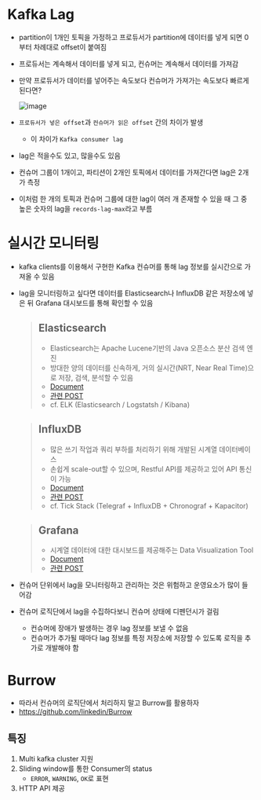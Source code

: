 # Kafka Lag
- partition이 1개인 토픽을 가정하고 프로듀서가 partition에 데이터를 넣게 되면 0부터 차례대로 offset이 붙여짐
- 프로듀서는 계속해서 데이터를 넣게 되고, 컨슈머는 계속해서 데이터를 가져감
- 만약 프로듀서가 데이터를 넣어주는 속도보다 컨슈머가 가져가는 속도보다 빠르게 된다면?

    ![image](https://user-images.githubusercontent.com/59307414/155877884-1496c912-67f9-47b4-8a8e-610281a37954.png)

- `프로듀서가 넣은 offset`과 `컨슈머가 읽은 offset` 간의 차이가 발생
    - 이 차이가 `Kafka consumer lag`
- lag은 적을수도 있고, 많을수도 있음
- 컨슈머 그룹이 1개이고, 파티션이 2개인 토픽에서 데이터를 가져간다면 lag은 2개가 측정
- 이처럼 한 개의 토픽과 컨슈머 그룹에 대한 lag이 여러 개 존재할 수 있을 때 그 중 높은 숫자의 lag을 `records-lag-max`라고 부름

# 실시간 모니터링
- kafka clients를 이용해서 구현한 Kafka 컨슈머를 통해 lag 정보를 실시간으로 가져올 수 있음
- lag을 모니터링하고 싶다면 데이터를 Elasticsearch나 InfluxDB 같은 저장소에 넣은 뒤 Grafana 대시보드를 통해 확인할 수 있음

    > ## Elasticsearch
    > - Elasticsearch는 Apache Lucene기반의 Java 오픈소스 분산 검색 엔진
    > - 방대한 양의 데이터를 신속하게, 거의 실시간(NRT, Near Real Time)으로 저장, 검색, 분석할 수 있음
    > - [Document](https://www.elastic.co/guide/index.html)
    > - [관련 POST](https://victorydntmd.tistory.com/308)
    > - cf. ELK (Elasticsearch / Logstatsh / Kibana)

    > ## InfluxDB
    > - 많은 쓰기 작업과 쿼리 부하를 처리하기 위해 개발된 시계열 데이터베이스
    > - 손쉽게 scale-out할 수 있으며, Restful API를 제공하고 있어 API 통신이 가능
    > - [Document](https://docs.influxdata.com/influxdb/v2.1/)
    > - [관련 POST](https://mangkyu.tistory.com/190)
    > - cf. Tick Stack (Telegraf + InfluxDB + Chronograf + Kapacitor)

    > ## Grafana
    > - 시계열 데이터에 대한 대시보드를 제공해주는 Data Visualization Tool
    > - [Document](https://grafana.com/docs/grafana/latest/)
    > - [관련 POST](https://medium.com/finda-tech/grafana%EB%9E%80-f3c7c1551c38)

- 컨슈머 단위에서 lag을 모니터링하고 관리하는 것은 위험하고 운영요소가 많이 들어감
- 컨슈머 로직단에서 lag을 수집하다보니 컨슈머 상태에 디펜던시가 걸림
    - 컨슈머에 장애가 발생하는 경우 lag 정보를 보낼 수 없음
    - 컨슈머가 추가될 때마다 lag 정보를 특정 저장소에 저장할 수 있도록 로직을 추가로 개발해야 함

# Burrow
- 따라서 컨슈머의 로직단에서 처리하지 말고 Burrow를 활용하자
- https://github.com/linkedin/Burrow

## 특징
1. Multi kafka cluster 지원
2. Sliding window를 통한 Consumer의 status 
    - `ERROR`, `WARNING`, `OK`로 표현
3. HTTP API 제공
